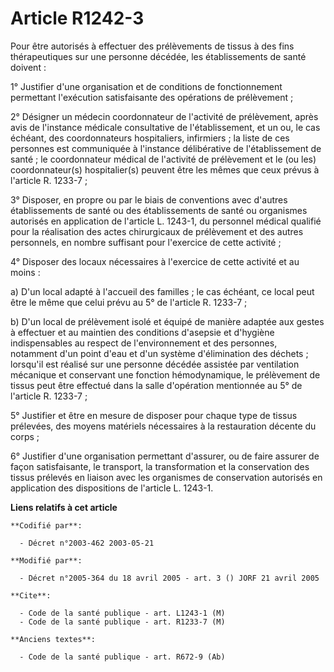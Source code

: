 # Article R1242-3

Pour être autorisés à effectuer des prélèvements de tissus à des fins thérapeutiques sur une personne décédée, les
établissements de santé doivent :

1° Justifier d'une organisation et de conditions de fonctionnement permettant l'exécution satisfaisante des opérations de
prélèvement ;

2° Désigner un médecin coordonnateur de l'activité de prélèvement, après avis de l'instance médicale consultative de
l'établissement, et un ou, le cas échéant, des coordonnateurs hospitaliers, infirmiers ; la liste de ces personnes est
communiquée à l'instance délibérative de l'établissement de santé ; le coordonnateur médical de l'activité de prélèvement et
le (ou les) coordonnateur(s) hospitalier(s) peuvent être les mêmes que ceux prévus à l'article R. 1233-7 ;

3° Disposer, en propre ou par le biais de conventions avec d'autres établissements de santé ou des établissements de santé ou
organismes autorisés en application de l'article L. 1243-1, du personnel médical qualifié pour la réalisation des actes
chirurgicaux de prélèvement et des autres personnels, en nombre suffisant pour l'exercice de cette activité ;

4° Disposer des locaux nécessaires à l'exercice de cette activité et au moins :

a) D'un local adapté à l'accueil des familles ; le cas échéant, ce local peut être le même que celui prévu au 5° de l'article
R. 1233-7 ;

b) D'un local de prélèvement isolé et équipé de manière adaptée aux gestes à effectuer et au maintien des conditions
d'asepsie et d'hygiène indispensables au respect de l'environnement et des personnes, notamment d'un point d'eau et d'un
système d'élimination des déchets ; lorsqu'il est réalisé sur une personne décédée assistée par ventilation mécanique et
conservant une fonction hémodynamique, le prélèvement de tissus peut être effectué dans la salle d'opération mentionnée au 5°
de l'article R. 1233-7 ;

5° Justifier et être en mesure de disposer pour chaque type de tissus prélevées, des moyens matériels nécessaires à la
restauration décente du corps ;

6° Justifier d'une organisation permettant d'assurer, ou de faire assurer de façon satisfaisante, le transport, la
transformation et la conservation des tissus prélevés en liaison avec les organismes de conservation autorisés en application
des dispositions de l'article L. 1243-1.

**Liens relatifs à cet article**

	**Codifié par**:

	  - Décret n°2003-462 2003-05-21

	**Modifié par**:

	  - Décret n°2005-364 du 18 avril 2005 - art. 3 () JORF 21 avril 2005

	**Cite**:

	  - Code de la santé publique - art. L1243-1 (M)
	  - Code de la santé publique - art. R1233-7 (M)

	**Anciens textes**:

	  - Code de la santé publique - art. R672-9 (Ab)
